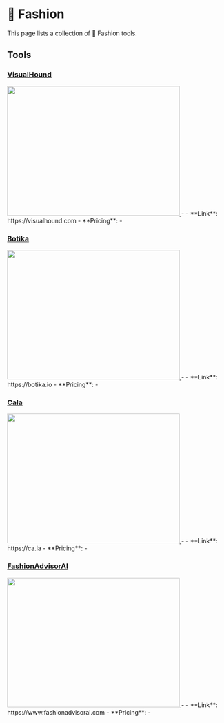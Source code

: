 # 👜 Fashion

This page lists a collection of 👜 Fashion tools.

## Tools

### [VisualHound](https://visualhound.com)
<a href="https://visualhound.com">
   <img src="media/VisualHound.png" width="400" height="300">
</a>
-
- **Link**: https://visualhound.com
- **Pricing**: -

### [Botika](https://botika.io)
<a href="https://botika.io">
   <img src="media/Botika.png" width="400" height="300">
</a>
-
- **Link**: https://botika.io
- **Pricing**: -

### [Cala](https://ca.la)
<a href="https://ca.la">
   <img src="media/Cala.png" width="400" height="300">
</a>
-
- **Link**: https://ca.la
- **Pricing**: -

### [FashionAdvisorAI](https://www.fashionadvisorai.com)
<a href="https://www.fashionadvisorai.com">
   <img src="media/FashionAdvisorAI.png" width="400" height="300">
</a>
-
- **Link**: https://www.fashionadvisorai.com
- **Pricing**: -

